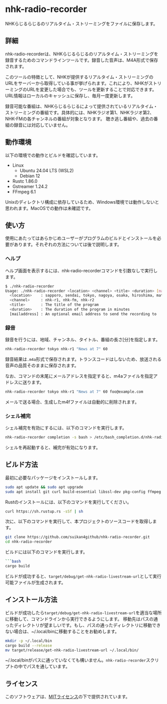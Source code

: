# nhk-radio-recorder
NHKらじるらじるのリアルタイム・ストリーミングをファイルに保存します。

## 詳細
nhk-radio-recorderは、NHKらじるらじるのリアルタイム・ストリーミングを録音するためのコマンドラインツールです。録音した音声は、M4A形式で保存されます。

このツールの特徴として、NHKが提供するリアルタイム・ストリーミングのURLをサーバーから取得している事が挙げられます。これにより、NHKがストリーミングのURLを変更した場合でも、ツールを更新することで対応できます。URL情報はローカルのキャッシュに保存し、毎月一度更新します。

録音可能な番組は、NHKらじるらじるによって提供されているリアルタイム・ストリーミングの番組です。具体的には、NHKラジオ第1、NHKラジオ第2、NHK-FMの各チャンネルの番組が対象となります。
聴き逃し番組や、過去の番組の録音には対応していません。

## 動作環境

以下の環境での動作とビルドを確認しています。
- Linux
  - Ubuntu 24.04 LTS (WSL2)
  - Debian 12
- Rustc 1.86.0
- Gstreamer 1.24.2
- FFmpeg 6.1


Unixのディレクトリ構成に依存しているため、Windows環境では動作しないと思われます。MacOSでの動作は未確認です。

## 使い方
使用にあたってはあらかじめユーザーがプログラムのビルドとインストールを必要があります。それぞれの方法については後で説明します。
### ヘルプ
ヘルプ画面を表示するには、nhk-radio-recorderコマンドを引数なしで実行します。
```bash
$ ./nhk-radio-recorder
Usage: ./nhk-radio-recorder <location> <channel> <title> <duration> [mailaddress]
  <location>    : sapporo, sendai, tokyo, nagoya, osaka, hiroshima, matsuyama, fukuoka
  <channel>     : nhk-r1, nhk-fm, nhk-r2
  <title>       : The title of the program
  <duration>    : The duration of the program in minutes
  [mailaddress] : An optional email address to send the recording to
```
### 録音
録音を行うには、地域、チャンネル、タイトル、番組の長さ[分]を指定します。
```bash
nhk-radio-recorder tokyo nhk-r1 "News at 7" 60
```
録音結果は`.m4a`形式で保存されます。トランスコードはしないため、放送される音声の品質そのままに保存されます。

なお、コマンドの末尾にメールアドレスを指定すると、m4aファイルを指定アドレスに送ります。
```bash
nhk-radio-recorder tokyo nhk-r1 "News at 7" 60 foo@example.com
```
メールで送る場合、生成したm4fファイルは自動的に削除されます。

### シェル補完
シェル補完を有効にするには、以下のコマンドを実行します。
```bash
nhk-radio-recorder completion -s bash > /etc/bash_completion.d/nhk-radio-recorder
```
シェルを再起動すると、補完が有効になります。
## ビルド方法
最初に必要なパッケージをインストールします。
```sh
sudo apt update && sudo apt upgrade
sudo apt install git curl build-essential libssl-dev pkg-config ffmpeg
```
Rustのインストールには、以下のコマンドを実行してください。
```sh
curl https://sh.rustup.rs -sSf | sh
```
次に、以下のコマンドを実行して、本プロジェクトのソースコードを取得します。
```sh
git clone https://github.com/suikan4github/nhk-radio-recorder.git
cd nhk-radio-recorder
```
ビルドには以下のコマンドを実行します。
```sh
```bash
cargo build
```
ビルドが成功すると、`target/debug/get-nhk-radio-livestream-url`として実行可能ファイルが生成されます。

## インストール方法
ビルドが成功したら`target/debug/get-nhk-radio-livestream-url`を適当な場所に移動して、コマンドラインから実行できるようにします。
移動先はパスの通ったディレクトリが望ましいです。もし、パスの通ったディレクトリに移動できない場合は、~/.local/binに移動することをお勧めします。

```bash
mkdir -p ~/.local/bin
cargo build --release
mv target/release/get-nhk-radio-livestream-url ~/.local/bin/
```
~/.local/binがパスに通っていなくても構いません。`nhk-radio-recorder`スクリプトの中でパスを通しています。

## ライセンス
このソフトウェアは、[MITライセンス](./LICENSE)の下で提供されています。